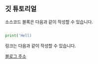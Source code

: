 ## 깃 튜토리얼

소스코드 블록은 다음과 같이 작성할 수 있습니다.

```Python

print('Hell)


```

링크는 다음과 같이 작성할 수 있습니다.

[블로그 주소](http://blog.naver.com/emfowkd)
